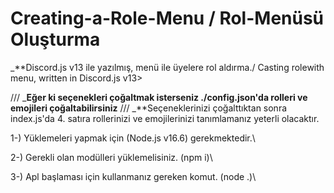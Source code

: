 # Creating-a-Role-Menu / Rol-Menüsü Oluşturma
_**Discord.js v13 ile yazılmış, menü ile üyelere rol aldırma./ Casting rolewith menu, written in Discord.js v13>


/// _**Eğer ki seçenekleri çoğaltmak isterseniz ./config.json'da rolleri ve emojileri çoğaltabilirsiniz**
/// _**Seçeneklerinizi çoğalttıktan sonra index.js'da 4. satıra rollerinizi ve emojilerinizi tanımlamanız yeterli olacaktır.

1-) Yüklemeleri yapmak için (Node.js v16.6) gerekmektedir.\

2-) Gerekli olan modülleri yüklemelisiniz. (npm i)\

3-) Apl başlaması için kullanmanız gereken komut. (node .)\

